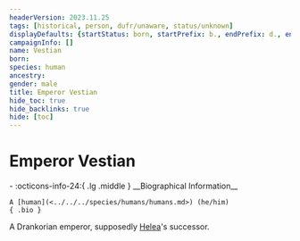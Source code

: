 ```yaml
---
headerVersion: 2023.11.25
tags: [historical, person, dufr/unaware, status/unknown]
displayDefaults: {startStatus: born, startPrefix: b., endPrefix: d., endStatus: died}
campaignInfo: []
name: Vestian
born:
species: human
ancestry:
gender: male
title: Emperor Vestian
hide_toc: true
hide_backlinks: true
hide: [toc]
---
```

# Emperor Vestian
<div class="grid cards ext-narrow-margin ext-one-column" markdown>
- :octicons-info-24:{ .lg .middle } __Biographical Information__

    A [human](<../../../species/humans/humans.md>) (he/him)  
    { .bio }

</div>


A Drankorian emperor, supposedly [Helea](<./helea.md>)'s successor.

